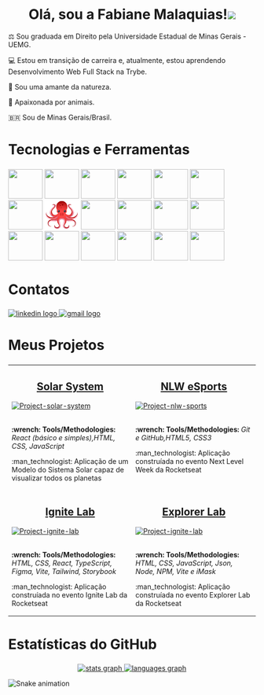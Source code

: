 <h1 align="center">Olá, sou a Fabiane Malaquias!<img src="https://media.giphy.com/media/VgCDAzcKvsR6OM0uWg/giphy.gif" width="50"></h1>


⚖️ Sou graduada em Direito pela Universidade Estadual de Minas Gerais - UEMG.

💻 Estou em transição de carreira e, atualmente, estou aprendendo Desenvolvimento Web Full Stack na Trybe.

🌱 Sou uma amante da natureza.

🐶 Apaixonada por animais.

🇧🇷 Sou de Minas Gerais/Brasil.     


###
<h1 align="left">Tecnologias e Ferramentas</h1>

###
<div align="left">          
<img src="https://cdn.jsdelivr.net/gh/devicons/devicon/icons/git/git-original.svg" width="70" height="60"/> 
<img src="https://cdn.jsdelivr.net/gh/devicons/devicon/icons/github/github-original.svg" width="70" height="60"/> 
<img src="https://cdn.jsdelivr.net/gh/devicons/devicon/icons/linux/linux-original.svg" width="70" height="60"/> 
<img src="https://cdn.jsdelivr.net/gh/devicons/devicon/icons/html5/html5-original.svg" width="70" height="60"/> 
<img src="https://cdn.jsdelivr.net/gh/devicons/devicon/icons/css3/css3-original.svg" width="70" height="60"/> 
<img src="https://cdn.jsdelivr.net/gh/devicons/devicon/icons/javascript/javascript-original.svg" width="70" height="60"/> 
<img src="https://cdn.jsdelivr.net/gh/devicons/devicon/icons/typescript/typescript-original.svg" width="70" height="60"/> 
<img src="https://raw.githubusercontent.com/testing-library/dom-testing-library/main/other/octopus.png" width="70" height="60"/> 
<img src="https://cdn.jsdelivr.net/gh/devicons/devicon/icons/react/react-original.svg" width="70" height="60"/> 
<img src="https://cdn.jsdelivr.net/gh/devicons/devicon/icons/redux/redux-original.svg" width="70" height="60"/> 
<img src="https://cdn.jsdelivr.net/gh/devicons/devicon/icons/jest/jest-plain.svg" width="70" height="60"/> 
<img src="https://cdn.jsdelivr.net/gh/devicons/devicon/icons/docker/docker-original.svg" width="70" height="60"/> 
<img src="https://cdn.jsdelivr.net/gh/devicons/devicon/icons/mysql/mysql-original.svg" width="70" height="60"/> 
<img src="https://cdn.jsdelivr.net/gh/devicons/devicon/icons/nodejs/nodejs-original.svg" width="70" height="60"/> 
<img src="https://cdn.jsdelivr.net/gh/devicons/devicon/icons/express/express-original.svg" width="70" height="60"/>
<img src="https://cdn.jsdelivr.net/gh/devicons/devicon/icons/mocha/mocha-plain.svg" width="70" height="60"/>
<img src="https://cdn.jsdelivr.net/gh/devicons/devicon/icons/sequelize/sequelize-original.svg" width="70" height="60"/>
<img src="https://cdn.jsdelivr.net/gh/devicons/devicon/icons/mongodb/mongodb-original.svg" width="70" height="60"/>
</div>
            
###
<h1 align="left">Contatos</h1>

###
<div align="left">
  <a href="https://www.linkedin.com/in/fabiane-malaquias-00287a228/" target="_blank">
    <img src="https://raw.githubusercontent.com/maurodesouza/profile-readme-generator/master/src/assets/icons/social/linkedin/default.svg" width="62" height="50" alt="linkedin logo" />
  </a>
  <a href="mailto:malaquiasfr@gmail.com" target="_blank">
    <img src="https://raw.githubusercontent.com/maurodesouza/profile-readme-generator/master/src/assets/icons/social/gmail/default.svg" width="62" height="50" alt="gmail logo"  />
  </a>
       
###


<h1 align="left">Meus Projetos</h1>

###
<table>
  <tr>
    <td valign="top" width="50%">
      <h2 align="center"><a href="https://github.com/famalaquias/solar-system">Solar System</a></h2>
      <a href="https://solar-system-nine.vercel.app/"><img width="500px" src="https://user-images.githubusercontent.com/98343640/192595483-fe6eb4f7-5285-45c3-9ecb-1f3ab36f9971.png" alt="Project-solar-system" /></a>
      <br>
      <br>
      <p><strong>:wrench: Tools/Methodologies:</strong> <em>React (básico e simples),HTML, CSS, JavaScript</em></p>
      <p>:man_technologist: Aplicação de um Modelo do Sistema Solar capaz de visualizar todos os planetas</p>
    </td>
      <td valign="top" width="50%">
      <h2 align="center"><a href="https://github.com/famalaquias/nlw-esports-explorer">NLW eSports</a></h2>
      <a href="https://nlw-esports-explorer-ten.vercel.app/"><img width="500px" src="https://user-images.githubusercontent.com/98343640/192594734-69f73a1c-e5a1-4bba-afc1-ca417a22dfcd.png" alt="Project-nlw-sports" /></a>
      <br>
      <br>
      <p><strong>:wrench: Tools/Methodologies:</strong> <em>Git e GitHub,HTML5, CSS3</em></p>
      <p>:man_technologist: Aplicação construíada no evento Next Level Week da Rocketseat</p>
    </td>
  </tr>
  
  <tr>
    <td valign="top" width="50%">
      <h2 align="center"><a href="https://github.com/famalaquias/ignate-lab">Ignite Lab</a></h2>
      <a href="https://ignate-lab-tau.vercel.app/"><img width="500px" src="https://user-images.githubusercontent.com/98343640/196012026-672fa895-059c-47b3-914c-dbfd6d8c1d93.png" alt="Project-ignite-lab" /></a>
      <br>
      <br>
      <p><strong>:wrench: Tools/Methodologies:</strong> <em>HTML, CSS, React, TypeScript, Figma, Vite, Tailwind, Storybook</em></p>
      <p>:man_technologist: Aplicação construíada no evento Ignite Lab da Rocketseat</p>
    </td>
    <td valign="top" width="50%">
      <h2 align="center"><a href="https://github.com/famalaquias/explorer-lab">Explorer Lab</a></h2>
      <a href="https://explorer-lab-livid.vercel.app/"><img width="500px" src="https://img.shields.io/static/v1?label=license&message=MIT&color=49AA26&labelColor=000000" alt="Project-ignite-lab" /></a>
      <br>
      <br>
      <p><strong>:wrench: Tools/Methodologies:</strong> <em>HTML, CSS, JavaScript, Json, Node, NPM, Vite e iMask</em></p>
      <p>:man_technologist: Aplicação construíada no evento Explorer Lab da Rocketseat</p>
    </td>
  </tr>
</table>


## 
<h1 align="left">Estatísticas do GitHub</h1>
 
###
<div align="center">
<a href="https://github.com/famalaquias"> 
   <img height="150em" alt="stats graph" src="https://github-readme-stats.vercel.app/api?username=famalaquias&show_icons=true&theme=dracula&include_all_commits=true&count_private=true"/> 
</a>
<a href="https://github.com/famalaquias">
   <img height="150em" alt="languages graph" src="https://github-readme-stats.vercel.app/api/top-langs/?username=famalaquias&layout=compact&langs_count=7&theme=dracula"/>
</a>
</div>
            
![Snake animation](https://github.com/famalaquias/famalaquias/blob/output/github-contribution-grid-snake.svg)


